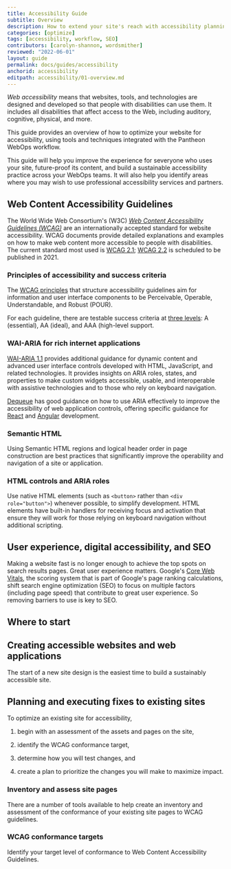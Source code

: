 ```yaml
---
title: Accessibility Guide
subtitle: Overview
description: How to extend your site's reach with accessibility planning, fixes, and reporting.
categories: [optimize]
tags: [accessibility, workflow, SEO]
contributors: [carolyn-shannon, wordsmither]
reviewed: "2022-06-01"
layout: guide
permalink: docs/guides/accessibility
anchorid: accessibility
editpath: accessibility/01-overview.md
---
```


<dfn id="acc">Web accessibility</dfn> means that websites, tools, and technologies are designed and developed so that people with disabilities can use them.  It includes all disabilities that affect access to the Web, including auditory, cognitive, physical, and more.

This guide provides an overview of how to optimize your website for accessibility, using tools and techniques integrated with the Pantheon WebOps workflow. 

This guide will help you improve the experience for severyone who uses your site, future-proof its content, and build a sustainable accessibility practice across your WebOps teams. It will also help you identify areas where you may wish to use professional accessibility services and partners.

## Web Content Accessibility Guidelines

The World Wide Web Consortium's (W3C) [<dfn id="wacc">Web Content Accessibility Guidelines (WCAG)</dfn>](https://www.w3.org/WAI/standards-guidelines/wcag/) are an internationally accepted standard for website accessibility. WCAG documents provide detailed explanations and examples on how to make web content more accessible to people with disabilities. The current standard most used is [WCAG 2.1](https://www.w3.org/TR/WCAG21/); [WCAG 2.2](https://www.w3.org/WAI/standards-guidelines/wcag/new-in-22/) is scheduled to be published in 2021. 

### Principles of accessibility and success criteria

The [WCAG principles](https://www.w3.org/TR/WCAG20/#guidelines) that structure accessibility guidelines aim for information and user interface components to be Perceivable, Operable, Understandable, and Robust (POUR). 

For each guideline, there are testable success criteria at [three levels](https://www.w3.org/WAI/WCAG21/Understanding/conformance#levels): A (essential), AA (ideal), and AAA (high-level support. 

### WAI-ARIA for rich internet applications 

[WAI-ARIA 1.1](https://www.w3.org/TR/wai-aria-practices-1.1/) provides additional guidance for dynamic content and advanced user interface controls developed with HTML, JavaScript, and related technologies. It provides insights on ARIA roles, states, and properties to make custom widgets accessible, usable, and interoperable with assistive technologies and to those who rely on keyboard navigation.

[Dequeue](https://www.deque.com/blog/top-5-rules-of-aria/) has good guidance on how to use ARIA effectively to improve the accessibility of web application controls, offering specific guidance for [React](https://www.deque.com/blog/debunking-the-myth-accessibility-and-react/) and [Angular](https://www.deque.com/blog/angular-and-accessibility-issues-and-strategies/) development. 

### Semantic HTML

Using Semantic HTML regions and logical header order in page construction are best practices that significantly improve the operability and navigation of a site or application. 

### HTML controls and ARIA roles

Use native HTML elements (such as `<button>` rather than `<div role="button">`) whenever possible, to simplify development. HTML elements have built-in handlers for receiving focus and activation that ensure they will work for those relying on keyboard navigation without additional scripting.

## User experience, digital accessibility, and SEO

Making a website fast is no longer enough to achieve the top spots on search results pages. Great user experience matters. Google's [Core Web Vitals](https://web.dev/learn-web-vitals/), the scoring system that is part of Google's page ranking calculations, shift search engine optimization (SEO) to focus on multiple factors (including page speed) that contribute to great user experience. So removing barriers to use is key to SEO.

## Where to start



## Creating accessible websites and web applications

The start of a new site design is the easiest time to build a sustainably accessible site. 

## Planning and executing fixes to existing sites

To optimize an existing site for accessibility, 

1. begin with an assessment of the assets and pages on the site, 

1. identify the WCAG conformance target, 

1. determine how you will test changes, and 

1. create a plan to prioritize the changes you will make to maximize impact.

### Inventory and assess site pages

There are a number of tools available to help create an inventory and assessment of the conformance of your existing site pages to WCAG guidelines.

### WCAG conformance targets

Identify your target level of conformance to Web Content Accessibility Guidelines.


